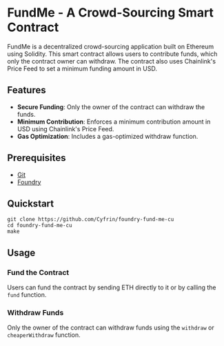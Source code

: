 # FundMe - A Crowd-Sourcing Smart Contract

FundMe is a decentralized crowd-sourcing application built on Ethereum using Solidity. This smart contract allows users to contribute funds, which only the contract owner can withdraw. The contract also uses Chainlink's Price Feed to set a minimum funding amount in USD.

## Features

- **Secure Funding**: Only the owner of the contract can withdraw the funds.
- **Minimum Contribution**: Enforces a minimum contribution amount in USD using Chainlink's Price Feed.
- **Gas Optimization**: Includes a gas-optimized withdraw function.

## Prerequisites

- [Git](https://git-scm.com/book/en/v2/Getting-Started-Installing-Git)
- [Foundry](https://getfoundry.sh/)


## Quickstart

```
git clone https://github.com/Cyfrin/foundry-fund-me-cu
cd foundry-fund-me-cu
make
```


## Usage

### Fund the Contract

Users can fund the contract by sending ETH directly to it or by calling the `fund` function.

### Withdraw Funds

Only the owner of the contract can withdraw funds using the `withdraw` or `cheaperWithdraw` function.
